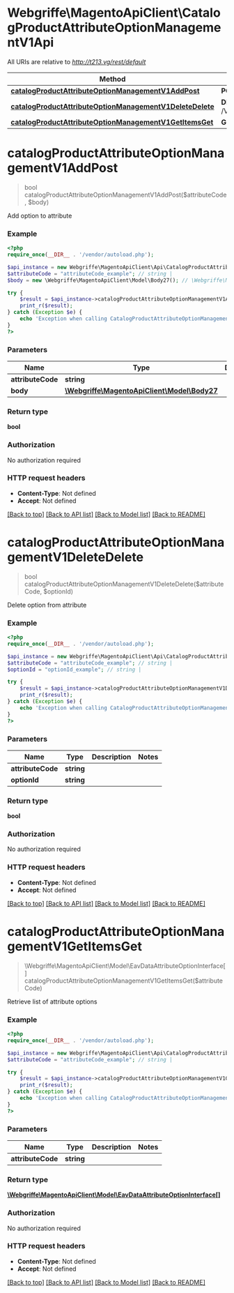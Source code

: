 # Webgriffe\MagentoApiClient\CatalogProductAttributeOptionManagementV1Api

All URIs are relative to *http://t213.vg/rest/default*

Method | HTTP request | Description
------------- | ------------- | -------------
[**catalogProductAttributeOptionManagementV1AddPost**](CatalogProductAttributeOptionManagementV1Api.md#catalogProductAttributeOptionManagementV1AddPost) | **POST** /V1/products/attributes/{attributeCode}/options | 
[**catalogProductAttributeOptionManagementV1DeleteDelete**](CatalogProductAttributeOptionManagementV1Api.md#catalogProductAttributeOptionManagementV1DeleteDelete) | **DELETE** /V1/products/attributes/{attributeCode}/options/{optionId} | 
[**catalogProductAttributeOptionManagementV1GetItemsGet**](CatalogProductAttributeOptionManagementV1Api.md#catalogProductAttributeOptionManagementV1GetItemsGet) | **GET** /V1/products/attributes/{attributeCode}/options | 


# **catalogProductAttributeOptionManagementV1AddPost**
> bool catalogProductAttributeOptionManagementV1AddPost($attributeCode, $body)



Add option to attribute

### Example
```php
<?php
require_once(__DIR__ . '/vendor/autoload.php');

$api_instance = new Webgriffe\MagentoApiClient\Api\CatalogProductAttributeOptionManagementV1Api();
$attributeCode = "attributeCode_example"; // string | 
$body = new \Webgriffe\MagentoApiClient\Model\Body27(); // \Webgriffe\MagentoApiClient\Model\Body27 | 

try {
    $result = $api_instance->catalogProductAttributeOptionManagementV1AddPost($attributeCode, $body);
    print_r($result);
} catch (Exception $e) {
    echo 'Exception when calling CatalogProductAttributeOptionManagementV1Api->catalogProductAttributeOptionManagementV1AddPost: ', $e->getMessage(), PHP_EOL;
}
?>
```

### Parameters

Name | Type | Description  | Notes
------------- | ------------- | ------------- | -------------
 **attributeCode** | **string**|  |
 **body** | [**\Webgriffe\MagentoApiClient\Model\Body27**](../Model/\Webgriffe\MagentoApiClient\Model\Body27.md)|  | [optional]

### Return type

**bool**

### Authorization

No authorization required

### HTTP request headers

 - **Content-Type**: Not defined
 - **Accept**: Not defined

[[Back to top]](#) [[Back to API list]](../../README.md#documentation-for-api-endpoints) [[Back to Model list]](../../README.md#documentation-for-models) [[Back to README]](../../README.md)

# **catalogProductAttributeOptionManagementV1DeleteDelete**
> bool catalogProductAttributeOptionManagementV1DeleteDelete($attributeCode, $optionId)



Delete option from attribute

### Example
```php
<?php
require_once(__DIR__ . '/vendor/autoload.php');

$api_instance = new Webgriffe\MagentoApiClient\Api\CatalogProductAttributeOptionManagementV1Api();
$attributeCode = "attributeCode_example"; // string | 
$optionId = "optionId_example"; // string | 

try {
    $result = $api_instance->catalogProductAttributeOptionManagementV1DeleteDelete($attributeCode, $optionId);
    print_r($result);
} catch (Exception $e) {
    echo 'Exception when calling CatalogProductAttributeOptionManagementV1Api->catalogProductAttributeOptionManagementV1DeleteDelete: ', $e->getMessage(), PHP_EOL;
}
?>
```

### Parameters

Name | Type | Description  | Notes
------------- | ------------- | ------------- | -------------
 **attributeCode** | **string**|  |
 **optionId** | **string**|  |

### Return type

**bool**

### Authorization

No authorization required

### HTTP request headers

 - **Content-Type**: Not defined
 - **Accept**: Not defined

[[Back to top]](#) [[Back to API list]](../../README.md#documentation-for-api-endpoints) [[Back to Model list]](../../README.md#documentation-for-models) [[Back to README]](../../README.md)

# **catalogProductAttributeOptionManagementV1GetItemsGet**
> \Webgriffe\MagentoApiClient\Model\EavDataAttributeOptionInterface[] catalogProductAttributeOptionManagementV1GetItemsGet($attributeCode)



Retrieve list of attribute options

### Example
```php
<?php
require_once(__DIR__ . '/vendor/autoload.php');

$api_instance = new Webgriffe\MagentoApiClient\Api\CatalogProductAttributeOptionManagementV1Api();
$attributeCode = "attributeCode_example"; // string | 

try {
    $result = $api_instance->catalogProductAttributeOptionManagementV1GetItemsGet($attributeCode);
    print_r($result);
} catch (Exception $e) {
    echo 'Exception when calling CatalogProductAttributeOptionManagementV1Api->catalogProductAttributeOptionManagementV1GetItemsGet: ', $e->getMessage(), PHP_EOL;
}
?>
```

### Parameters

Name | Type | Description  | Notes
------------- | ------------- | ------------- | -------------
 **attributeCode** | **string**|  |

### Return type

[**\Webgriffe\MagentoApiClient\Model\EavDataAttributeOptionInterface[]**](../Model/EavDataAttributeOptionInterface.md)

### Authorization

No authorization required

### HTTP request headers

 - **Content-Type**: Not defined
 - **Accept**: Not defined

[[Back to top]](#) [[Back to API list]](../../README.md#documentation-for-api-endpoints) [[Back to Model list]](../../README.md#documentation-for-models) [[Back to README]](../../README.md)

